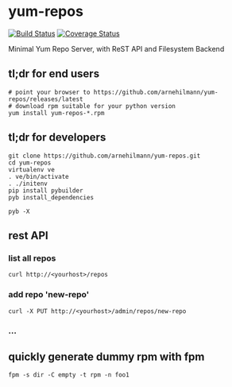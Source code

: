 # yum-repos

[![Build Status](https://api.travis-ci.org/arnehilmann/yum-repos.svg?branch=master)](https://travis-ci.org/arnehilmann/yum-repos)
[![Coverage Status](https://coveralls.io/repos/arnehilmann/yum-repos/badge.svg?branch=master&service=github)](https://coveralls.io/github/arnehilmann/yum-repos?branch=master)

Minimal Yum Repo Server, with ReST API and Filesystem Backend

## tl;dr for end users

```
# point your browser to https://github.com/arnehilmann/yum-repos/releases/latest
# download rpm suitable for your python version
yum install yum-repos-*.rpm
```

## tl;dr for developers

```
git clone https://github.com/arnehilmann/yum-repos.git
cd yum-repos
virtualenv ve
. ve/bin/activate
. ./initenv
pip install pybuilder
pyb install_dependencies

pyb -X
```

## rest API

### list all repos

```curl http://<yourhost>/repos```

### add repo 'new-repo'
```curl -X PUT http://<yourhost>/admin/repos/new-repo```

### ...

## quickly generate dummy rpm with fpm

```
fpm -s dir -C empty -t rpm -n foo1
```
